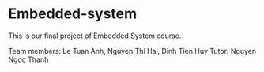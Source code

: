 # Embedded-system
This is our final project of Embedded System course.

Team members: Le Tuan Anh, Nguyen Thi Hai, Dinh Tien Huy
Tutor: Nguyen Ngoc Thanh

